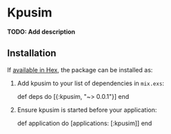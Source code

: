 # Kpusim

**TODO: Add description**

## Installation

If [available in Hex](https://hex.pm/docs/publish), the package can be installed as:

  1. Add kpusim to your list of dependencies in `mix.exs`:

        def deps do
          [{:kpusim, "~> 0.0.1"}]
        end

  2. Ensure kpusim is started before your application:

        def application do
          [applications: [:kpusim]]
        end


